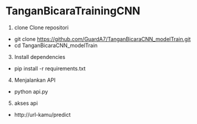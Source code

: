 
# TanganBicaraTrainingCNN

1. clone Clone repositori
- git clone https://github.com/GuardA7/TanganBicaraCNN_modelTrain.git
- cd TanganBicaraCNN_modelTrain

3. Install dependencies
- pip install -r requirements.txt

4. Menjalankan API
- python api.py

5. akses api
- http://url-kamu/predict
